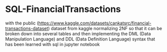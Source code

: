 # SQL-FinancialTransactions

with the public (https://www.kaggle.com/datasets/cankatsrc/financial-transactions-dataset) dataset from kaggle normalizing 2NF so that it can be broken down into several tables and then implementing the DML (Data Manipulation Language) and DDL (Data Definition Language) syntax that has been learned with sql in jupyter notebook
